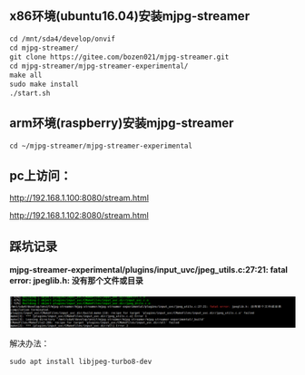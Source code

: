 ## x86环境(ubuntu16.04)安装mjpg-streamer

```shell
cd /mnt/sda4/develop/onvif
cd mjpg-streamer/
git clone https://gitee.com/bozen021/mjpg-streamer.git
cd mjpg-streamer/mjpg-streamer-experimental/
make all
sudo make install
./start.sh
```

## arm环境(raspberry)安装mjpg-streamer

```
cd ~/mjpg-streamer/mjpg-streamer-experimental
```

## pc上访问：

http://192.168.1.100:8080/stream.html

http://192.168.1.102:8080/stream.html

## 踩坑记录

#### mjpg-streamer-experimental/plugins/input_uvc/jpeg_utils.c:27:21: fatal error: jpeglib.h: 没有那个文件或目录

![image-20220807113043040](mjpg-streamer.assets/image-20220807113043040.png)

解决办法：

```
sudo apt install libjpeg-turbo8-dev
```

